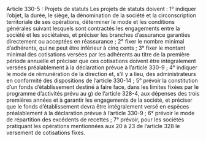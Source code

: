 Article 330-5 : Projets de statuts
Les projets de statuts doivent :
1° indiquer l’objet, la durée, le siège, la dénomination de la société et la circonscription territoriale de ses opérations, déterminer le mode et les conditions générales suivant lesquels sont contractés les engagements entre la société et les sociétaires, et préciser les branches d’assurance garanties directement ou acceptées en réassurance ;
2° fixer le nombre minimal d’adhérents, qui ne peut être inférieur à cinq cents ;
3° fixer le montant minimal des cotisations versées par les adhérents au titre de la première période annuelle et préciser que ces cotisations doivent être intégralement versées préalablement à la déclaration prévue à l’article 330-9 ;
4° indiquer le mode de rémunération de la direction et, s’il y a lieu, des administrateurs en conformité des dispositions de l’article 330-14 ;
5° prévoir la constitution d’un fonds d’établissement destiné à faire face, dans les limites fixées par le programme d’activités prévu au g) de l’article 328-4, aux dépenses des trois premières années et à garantir les engagements de la société, et préciser que le fonds d’établissement devra être intégralement versé en espèces préalablement à la déclaration prévue à l’article 330-9 ;
6° prévoir le mode de répartition des excédents de recettes ;
7° prévoir, pour les sociétés pratiquant les opérations mentionnées aux 20 à 23 de l’article 328 le versement de cotisations fixes.